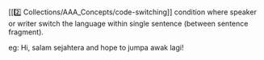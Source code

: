 [[2️⃣ Collections/AAA_Concepts/code-switching]] condition where speaker or writer switch the language within single sentence (between sentence fragment).

eg: Hi, salam sejahtera and hope to jumpa awak lagi!